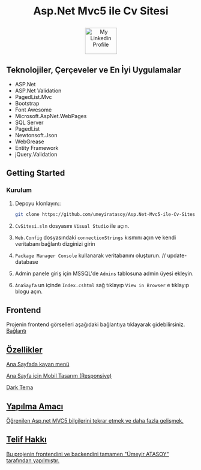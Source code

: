 # <p align="center">Asp.Net Mvc5 ile Cv Sitesi</p>

<div align="center">
   <a href = "https://www.linkedin.com/in/umeyir-atasoy/"><img  src = "https://play-lh.googleusercontent.com/kMofEFLjobZy_bCuaiDogzBcUT-dz3BBbOrIEjJ-hqOabjK8ieuevGe6wlTD15QzOqw" width = "85" height = "70" alt = "My Linkedin Profile"/></a>
</div>



## Teknolojiler, Çerçeveler ve En İyi Uygulamalar

  * ASP.Net 
  * ASP.Net Validation 
  * PagedList.Mvc
  * Bootstrap
  * Font Awesome
  * Microsoft.AspNet.WebPages
  * SQL Server
  * PagedList
  * Newtonsoft.Json
  * WebGrease
  * Entity Framework 
  * jQuery.Validation
## Getting Started

### Kurulum

1. Depoyu klonlayın::

   ```sh
   git clone https://github.com/umeyiratasoy/Asp.Net-Mvc5-ile-Cv-Sitesi.git
   ```
2. `CvSitesi.sln` dosyasını `Visual Studio` ile açın.
3. `Web.Config` dosyasındaki `connectionStrings` kısmını açın ve kendi veritabanı bağlantı dizginizi girin
4. `Package Manager Console` kullanarak veritabanını oluşturun. // update-database
5. Admin panele giriş için MSSQL'de `Admins` tablosuna admin üyesi ekleyin.
6. `AnaSayfa` un içinde `Index.cshtml` sağ tıklayıp `View in Browser` e tıklayıp blogu açın. 



## Frontend

Projenin frontend görselleri aşağıdaki bağlantıya tıklayarak gidebilirsiniz.
<br>
<a href="https://goo.by/8RLWS" /> Bağlantı 


## Özellikler
<p> Ana Sayfada kayan menü </p>
<p> Ana Sayfa için Mobil Tasarım (Responsive) </p>
<p> Dark Tema </p>


## Yapılma Amacı

Öğrenilen Asp.net MVC5 bilgilerini tekrar etmek ve daha fazla gelişmek.

## Telif Hakkı

Bu projenin frontendini ve backendini tamamen "Ümeyir ATASOY" tarafından yapılmıştır.

